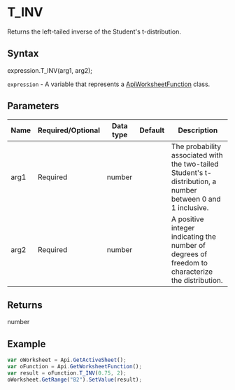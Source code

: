 # T_INV

Returns the left-tailed inverse of the Student's t-distribution.

## Syntax

expression.T_INV(arg1, arg2);

`expression` - A variable that represents a [ApiWorksheetFunction](../ApiWorksheetFunction.md) class.

## Parameters

| **Name** | **Required/Optional** | **Data type** | **Default** | **Description** |
| ------------- | ------------- | ------------- | ------------- | ------------- |
| arg1 | Required | number |  | The probability associated with the two-tailed Student's t-distribution, a number between 0 and 1 inclusive. |
| arg2 | Required | number |  | A positive integer indicating the number of degrees of freedom to characterize the distribution. |

## Returns

number

## Example



```javascript
var oWorksheet = Api.GetActiveSheet();
var oFunction = Api.GetWorksheetFunction();
var result = oFunction.T_INV(0.75, 2);
oWorksheet.GetRange("B2").SetValue(result);


```
